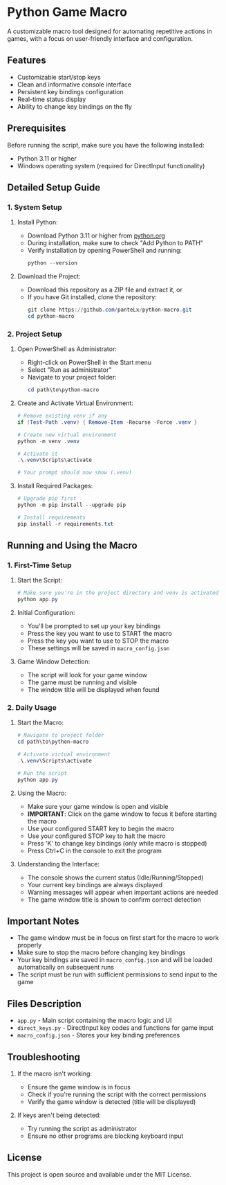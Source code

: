 # Python Game Macro

A customizable macro tool designed for automating repetitive actions in games, with a focus on user-friendly interface and configuration.

## Features

- Customizable start/stop keys
- Clean and informative console interface
- Persistent key bindings configuration
- Real-time status display
- Ability to change key bindings on the fly

## Prerequisites

Before running the script, make sure you have the following installed:

- Python 3.11 or higher
- Windows operating system (required for DirectInput functionality)

## Detailed Setup Guide

### 1. System Setup

1. Install Python:

   - Download Python 3.11 or higher from [python.org](https://www.python.org/downloads/)
   - During installation, make sure to check "Add Python to PATH"
   - Verify installation by opening PowerShell and running:
     ```powershell
     python --version
     ```

2. Download the Project:
   - Download this repository as a ZIP file and extract it, or
   - If you have Git installed, clone the repository:
     ```powershell
     git clone https://github.com/panteLx/python-macro.git
     cd python-macro
     ```

### 2. Project Setup

1. Open PowerShell as Administrator:

   - Right-click on PowerShell in the Start menu
   - Select "Run as administrator"
   - Navigate to your project folder:
     ```powershell
     cd path\to\python-macro
     ```

2. Create and Activate Virtual Environment:

   ```powershell
   # Remove existing venv if any
   if (Test-Path .venv) { Remove-Item -Recurse -Force .venv }

   # Create new virtual environment
   python -m venv .venv

   # Activate it
   .\.venv\Scripts\activate

   # Your prompt should now show (.venv)
   ```

3. Install Required Packages:

   ```powershell
   # Upgrade pip first
   python -m pip install --upgrade pip

   # Install requirements
   pip install -r requirements.txt
   ```

## Running and Using the Macro

### 1. First-Time Setup

1. Start the Script:

   ```powershell
   # Make sure you're in the project directory and venv is activated
   python app.py
   ```

2. Initial Configuration:

   - You'll be prompted to set up your key bindings
   - Press the key you want to use to START the macro
   - Press the key you want to use to STOP the macro
   - These settings will be saved in `macro_config.json`

3. Game Window Detection:
   - The script will look for your game window
   - The game must be running and visible
   - The window title will be displayed when found

### 2. Daily Usage

1. Start the Macro:

   ```powershell
   # Navigate to project folder
   cd path\to\python-macro

   # Activate virtual environment
   .\.venv\Scripts\activate

   # Run the script
   python app.py
   ```

2. Using the Macro:

   - Make sure your game window is open and visible
   - **IMPORTANT**: Click on the game window to focus it before starting the macro
   - Use your configured START key to begin the macro
   - Use your configured STOP key to halt the macro
   - Press 'K' to change key bindings (only while macro is stopped)
   - Press Ctrl+C in the console to exit the program

3. Understanding the Interface:
   - The console shows the current status (Idle/Running/Stopped)
   - Your current key bindings are always displayed
   - Warning messages will appear when important actions are needed
   - The game window title is shown to confirm correct detection

## Important Notes

- The game window must be in focus on first start for the macro to work properly
- Make sure to stop the macro before changing key bindings
- Your key bindings are saved in `macro_config.json` and will be loaded automatically on subsequent runs
- The script must be run with sufficient permissions to send input to the game

## Files Description

- `app.py` - Main script containing the macro logic and UI
- `direct_keys.py` - DirectInput key codes and functions for game input
- `macro_config.json` - Stores your key binding preferences

## Troubleshooting

1. If the macro isn't working:

   - Ensure the game window is in focus
   - Check if you're running the script with the correct permissions
   - Verify the game window is detected (title will be displayed)

2. If keys aren't being detected:
   - Try running the script as administrator
   - Ensure no other programs are blocking keyboard input

## License

This project is open source and available under the MIT License.

